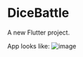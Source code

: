 # DiceBattle

A new Flutter project.

App looks like:
![image](https://user-images.githubusercontent.com/93985366/213292324-ca521cf5-0c3b-4fe7-bc80-3a291081e991.png)

